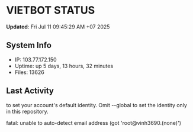 # VIETBOT STATUS
**Updated**: Fri Jul 11 09:45:29 AM +07 2025

## System Info
- IP: 103.77.172.150
- Uptime: up 5 days, 13 hours, 32 minutes
- Files: 13626

## Last Activity

to set your account's default identity.
Omit --global to set the identity only in this repository.

fatal: unable to auto-detect email address (got 'root@vinh3690.(none)')
